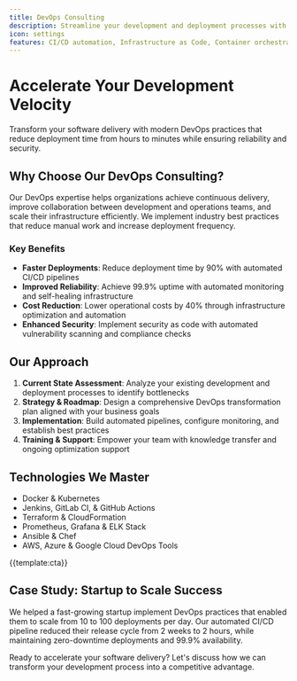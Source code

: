 ```yaml
---
title: DevOps Consulting
description: Streamline your development and deployment processes with automated CI/CD pipelines, infrastructure as code, and cloud-native DevOps practices
icon: settings
features: CI/CD automation, Infrastructure as Code, Container orchestration, Monitoring & logging, Security integration, Performance optimization
---
```


# Accelerate Your Development Velocity

Transform your software delivery with modern DevOps practices that reduce deployment time from hours to minutes while ensuring reliability and security.

## Why Choose Our DevOps Consulting?

Our DevOps expertise helps organizations achieve continuous delivery, improve collaboration between development and operations teams, and scale their infrastructure efficiently. We implement industry best practices that reduce manual work and increase deployment frequency.

### Key Benefits

- **Faster Deployments**: Reduce deployment time by 90% with automated CI/CD pipelines
- **Improved Reliability**: Achieve 99.9% uptime with automated monitoring and self-healing infrastructure
- **Cost Reduction**: Lower operational costs by 40% through infrastructure optimization and automation
- **Enhanced Security**: Implement security as code with automated vulnerability scanning and compliance checks

## Our Approach

1. **Current State Assessment**: Analyze your existing development and deployment processes to identify bottlenecks
2. **Strategy & Roadmap**: Design a comprehensive DevOps transformation plan aligned with your business goals
3. **Implementation**: Build automated pipelines, configure monitoring, and establish best practices
4. **Training & Support**: Empower your team with knowledge transfer and ongoing optimization support

## Technologies We Master

- Docker & Kubernetes
- Jenkins, GitLab CI, & GitHub Actions
- Terraform & CloudFormation
- Prometheus, Grafana & ELK Stack
- Ansible & Chef
- AWS, Azure & Google Cloud DevOps Tools

{{template:cta}}

## Case Study: Startup to Scale Success

We helped a fast-growing startup implement DevOps practices that enabled them to scale from 10 to 100 deployments per day. Our automated CI/CD pipeline reduced their release cycle from 2 weeks to 2 hours, while maintaining zero-downtime deployments and 99.9% availability.

Ready to accelerate your software delivery? Let's discuss how we can transform your development process into a competitive advantage.
